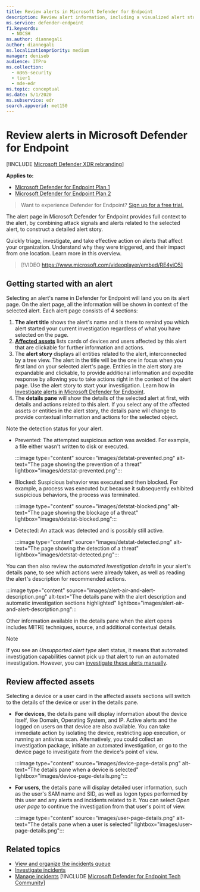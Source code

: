 ```yaml
---
title: Review alerts in Microsoft Defender for Endpoint
description: Review alert information, including a visualized alert story and details for each step of the chain.
ms.service: defender-endpoint
f1.keywords: 
  - NOCSH
ms.author: diannegali
author: diannegali
ms.localizationpriority: medium
manager: deniseb
audience: ITPro
ms.collection: 
  - m365-security
  - tier1
  - mde-edr
ms.topic: conceptual
ms.date: 5/1/2020
ms.subservice: edr
search.appverid: met150
---
```


# Review alerts in Microsoft Defender for Endpoint

[!INCLUDE [Microsoft Defender XDR rebranding](../../includes/microsoft-defender.md)]


**Applies to:**

- [Microsoft Defender for Endpoint Plan 1](https://go.microsoft.com/fwlink/p/?linkid=2154037)
- [Microsoft Defender for Endpoint Plan 2](https://go.microsoft.com/fwlink/p/?linkid=2154037)

> Want to experience Defender for Endpoint? [Sign up for a free trial.](https://signup.microsoft.com/create-account/signup?products=7f379fee-c4f9-4278-b0a1-e4c8c2fcdf7e&ru=https://aka.ms/MDEp2OpenTrial?ocid=docs-wdatp-managealerts-abovefoldlink)

The alert page in Microsoft Defender for Endpoint provides full context to the alert, by combining attack signals and alerts related to the selected alert, to construct a detailed alert story.

Quickly triage, investigate, and take effective action on alerts that affect your organization. Understand why they were triggered, and their impact from one location. Learn more in this overview.

> [!VIDEO https://www.microsoft.com/videoplayer/embed/RE4yiO5]

## Getting started with an alert

Selecting an alert's name in Defender for Endpoint will land you on its alert page. On the alert page, all the information will be shown in context of the selected alert. Each alert page consists of 4 sections:

1. **The alert title** shows the alert's name and is there to remind you which alert started your current investigation regardless of what you have selected on the page.
2. [**Affected assets**](#review-affected-assets) lists cards of devices and users affected by this alert that are clickable for further information and actions.
3. The **alert story** displays all entities related to the alert, interconnected by a tree view. The alert in the title will be the one in focus when you first land on your selected alert's page. Entities in the alert story are expandable and clickable, to provide additional information and expedite response by allowing you to take actions right in the context of the alert page. Use the alert story to start your investigation. Learn how in [Investigate alerts in Microsoft Defender for Endpoint](/microsoft-365/security/defender-endpoint/investigate-alerts).
4. The **details pane** will show the details of the selected alert at first, with details and actions related to this alert. If you select any of the affected assets or entities in the alert story, the details pane will change to provide contextual information and actions for the selected object.

Note the detection status for your alert.

- Prevented: The attempted suspicious action was avoided. For example, a file either wasn't written to disk or executed.

  :::image type="content" source="images/detstat-prevented.png" alt-text="The page showing the prevention of a threat" lightbox="images/detstat-prevented.png":::

- Blocked: Suspicious behavior was executed and then blocked. For example, a process was executed but because it subsequently exhibited suspicious behaviors, the process was terminated.

  :::image type="content" source="images/detstat-blocked.png" alt-text="The page showing the blockage of a threat" lightbox="images/detstat-blocked.png":::

- Detected: An attack was detected and is possibly still active.

  :::image type="content" source="images/detstat-detected.png" alt-text="The page showing the detection of a threat" lightbox="images/detstat-detected.png":::

You can then also review the *automated investigation details* in your alert's details pane, to see which actions were already taken, as well as reading the alert's description for recommended actions.

:::image type="content" source="images/alert-air-and-alert-description.png" alt-text="The details pane with the alert description and automatic investigation sections highlighted" lightbox="images/alert-air-and-alert-description.png":::

Other information available in the details pane when the alert opens includes MITRE techniques, source, and additional contextual details.

> [!NOTE]
> If you see an *Unsupported alert type* alert status, it means that automated investigation capabilities cannot pick up that alert to run an automated investigation. However, you can [investigate these alerts manually](../defender/investigate-incidents.md#alerts).

## Review affected assets

Selecting a device or a user card in the affected assets sections will switch to the details of the device or user in the details pane.

- **For devices**, the details pane will display information about the device itself, like Domain, Operating System, and IP. Active alerts and the logged on users on that device are also available. You can take immediate action by isolating the device, restricting app execution, or running an antivirus scan. Alternatively, you could collect an investigation package, initiate an automated investigation, or go to the device page to investigate from the device's point of view.

   :::image type="content" source="images/device-page-details.png" alt-text="The details pane when a device is selected" lightbox="images/device-page-details.png":::

- **For users**, the details pane will display detailed user information, such as the user's SAM name and SID, as well as logon types performed by this user and any alerts and incidents related to it. You can select *Open user page* to continue the investigation from that user's point of view.

   :::image type="content" source="images/user-page-details.png" alt-text="The details pane when a  user is selected" lightbox="images/user-page-details.png":::

## Related topics

- [View and organize the incidents queue](view-incidents-queue.md)
- [Investigate incidents](investigate-incidents.md)
- [Manage incidents](manage-incidents.md)
[!INCLUDE [Microsoft Defender for Endpoint Tech Community](../../includes/defender-mde-techcommunity.md)]
